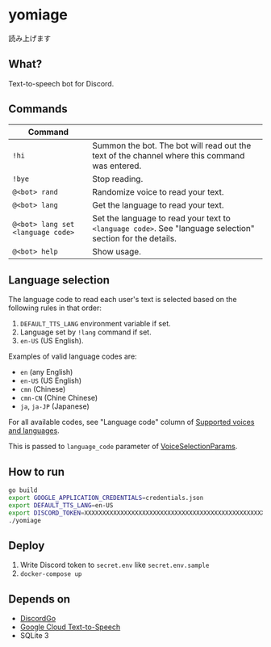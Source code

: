 # yomiage

読み上げます

## What?

Text-to-speech bot for Discord.

## Commands

| Command                           |                                                                                                            |
| --------------------------------- | ---------------------------------------------------------------------------------------------------------- |
| `!hi`                             | Summon the bot. The bot will read out the text of the channel where this command was entered.              |
| `!bye`                            | Stop reading.                                                                                              |
| `@<bot> rand`                     | Randomize voice to read your text.                                                                         |
| `@<bot> lang`                     | Get the language to read your text.                                                                        |
| `@<bot> lang set <language code>` | Set the language to read your text to `<language code>`. See "language selection" section for the details. |
| `@<bot> help`                     | Show usage.                                                                                                |

## Language selection

The language code to read each user's text is selected based on the following rules in that order:

1. `DEFAULT_TTS_LANG` environment variable if set.
2. Language set by `!lang` command if set.
3. `en-US` (US English).

Examples of valid language codes are:

- `en` (any English)
- `en-US` (US English)
- `cmn` (Chinese)
- `cmn-CN` (Chine Chinese)
- `ja`, `ja-JP` (Japanese)

For all available codes, see "Language code" column of [Supported voices and languages](https://cloud.google.com/text-to-speech/docs/voices).

This is passed to `language_code` parameter of [VoiceSelectionParams](https://cloud.google.com/text-to-speech/docs/reference/rpc/google.cloud.texttospeech.v1#voiceselectionparams).

## How to run

```sh
go build
export GOOGLE_APPLICATION_CREDENTIALS=credentials.json
export DEFAULT_TTS_LANG=en-US
export DISCORD_TOKEN=XXXXXXXXXXXXXXXXXXXXXXXXXXXXXXXXXXXXXXXXXXXXXXXXXXXXXXXXXXX
./yomiage
```

## Deploy

1. Write Discord token to `secret.env` like `secret.env.sample`
1. `docker-compose up`

## Depends on

- [DiscordGo](https://github.com/bwmarrin/discordgo)
- [Google Cloud Text-to-Speech](https://cloud.google.com/text-to-speech)
- SQLite 3
